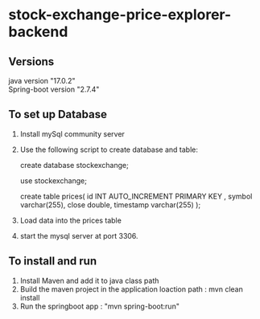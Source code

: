 # stock-exchange-price-explorer-backend

## Versions
java version "17.0.2"  
Spring-boot version "2.7.4"


## To set up Database
1. Install mySql community server
2. Use the following script to create database and table:

    create database stockexchange;
    
    use stockexchange;
    
    create table prices(
    id INT AUTO_INCREMENT PRIMARY KEY ,
    symbol varchar(255),
    close double,
    timestamp varchar(255)
    );
    
3. Load data into the prices table
4. start the mysql server at port 3306.

## To install and run
1. Install Maven and add it to java class path
2. Build the maven project in the application loaction path : mvn clean install
3. Run the springboot app : "mvn spring-boot:run"

